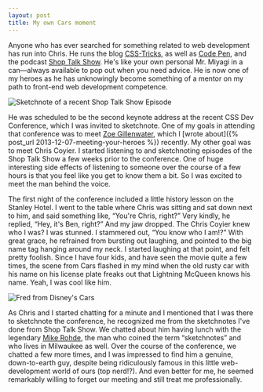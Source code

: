 ```yaml
---
layout: post
title: My own Cars moment
---
```

Anyone who has ever searched for something related to web development has run into Chris. He runs the blog [CSS-Tricks](http://css-tricks.com), as well as [Code Pen](http://codepen.io), and the podcast [Shop Talk Show](http://shoptalkshow.com). He's like your own personal Mr. Miyagi in a can—always available to pop out when you need advice. He is now one of my heroes as he has unknowingly become something of a mentor on my path to front-end web development competence.

<p class="photo post-image-s post-image-right"><img src="//media.bsn.io/img/shop-talk/Shop-Talk-Sketchnotes-17-Oct-2013-thumb.jpg" alt="Sketchnote of a recent Shop Talk Show Episode"></p>

He was scheduled to be the second keynote address at the recent CSS Dev Conference, which I was invited to sketchnote. One of my goals in attending that conference was to meet [Zoe Gillenwater](https://twitter.com/zomigi), which I [wrote about]({% post_url 2013-12-07-meeting-your-heroes %}) recently. My other goal was to meet Chris Coyier. I started listening to and sketchnoting episodes of the Shop Talk Show a few weeks prior to the conference. One of huge interesting side effects of listening to someone over the course of a few hours is that you feel like you get to know them a bit. So I was excited to meet the man behind the voice.

The first night of the conference included a little history lesson on the Stanley Hotel. I went to the table where Chris was sitting and sat down next to him, and said something like, “You're Chris, right?” Very kindly, he replied, “Hey, it's Ben, right?” And my jaw dropped. The Chris Coyier knew who I was? I was stunned. I stammered out, “You know who I am!?” With great grace, he refrained from bursting out laughing, and pointed to the big name tag hanging around my neck. I started laughing at that point, and felt pretty foolish. Since I have four kids, and have seen the movie quite a few times, the scene from Cars flashed in my mind when the old rusty car with his name on his license plate freaks out that Lightning McQueen knows his name. Yeah, I was cool like him.

<p class="photo force-center post-image-m"><img src="http://img2.wikia.nocookie.net/__cb20120123034756/pixar/images/e/e2/Fred_C1.jpg" alt="Fred from Disney's Cars"></p>

As Chris and I started chatting for a minute and I mentioned that I was there to sketchnote the conference, he recognized me from the sketchnotes I've done from Shop Talk Show. We chatted about him having lunch with the legendary [Mike Rohde](https://twitter.com/rohdesign), the man who coined the term “sketchnotes” and who lives in Milwaukee as well. Over the course of the conference, we chatted a few more times, and I was impressed to find him a genuine, down-to-earth guy, despite being ridiculously famous in this little web-development world of ours (top nerd!?). And even better for me, he seemed remarkably willing to forget our meeting and still treat me professionally.
